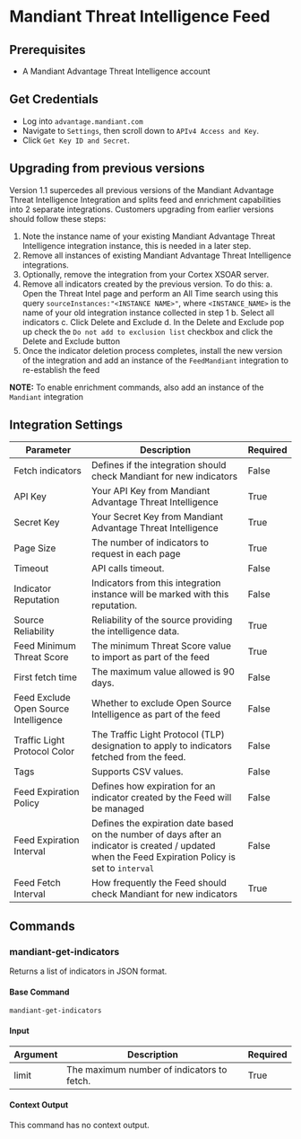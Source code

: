 # Mandiant Threat Intelligence Feed

## Prerequisites
- A Mandiant Advantage Threat Intelligence account

## Get Credentials
- Log into `advantage.mandiant.com`
- Navigate to `Settings`, then scroll down to `APIv4 Access and Key`.
- Click `Get Key ID and Secret`.

## Upgrading from previous versions

Version 1.1 supercedes all previous versions of the Mandiant Advantage Threat Intelligence Integration and splits feed and enrichment capabilities into 2 separate integrations. Customers upgrading from earlier versions should follow these steps:

1. Note the instance name of your existing Mandiant Advantage Threat Intelligence integration instance, this is needed in a later step.
2. Remove all instances of existing Mandiant Advantage Threat Intelligence integrations.
3. Optionally, remove the integration from your Cortex XSOAR server.
4. Remove all indicators created by the previous version. To do this:
    a. Open the Threat Intel page and perform an All Time search using this query `sourceInstances:"<INSTANCE NAME>"`, where `<INSTANCE_NAME>` is the name of your old integration instance collected in step 1
    b. Select all indicators
    c. Click Delete and Exclude
    d. In the Delete and Exclude pop up check the `Do not add to exclusion list` checkbox and click the Delete and Exclude button
5. Once the indicator deletion process completes, install the new version of the integration and add an instance of the `FeedMandiant` integration  to re-establish the feed

**NOTE:** To enable enrichment commands, also add an instance of the `Mandiant` integration

## Integration Settings

| **Parameter** | **Description** | **Required** |
| --- | --- | --- |
| Fetch indicators | Defines if the integration should check Mandiant for new indicators | False |
| API Key | Your API Key from Mandiant Advantage Threat Intelligence | True |
| Secret Key | Your Secret Key from Mandiant Advantage Threat Intelligence | True |
| Page Size | The number of indicators to request in each page | True |
| Timeout | API calls timeout. | False |
| Indicator Reputation | Indicators from this integration instance will be marked with this reputation. | False |
| Source Reliability | Reliability of the source providing the intelligence data. | True |
| Feed Minimum Threat Score | The minimum Threat Score value to import as part of the feed | True |
| First fetch time | The maximum value allowed is 90 days. | False |
| Feed Exclude Open Source Intelligence | Whether to exclude Open Source Intelligence as part of the feed | False |
| Traffic Light Protocol Color | The Traffic Light Protocol (TLP) designation to apply to indicators fetched from the feed. | False |
| Tags | Supports CSV values. | False |
| Feed Expiration Policy | Defines how expiration for an indicator created by the Feed will be managed | False |
| Feed Expiration Interval | Defines the expiration date based on the number of days after an indicator is created / updated when the Feed Expiration Policy is set to `interval` | False |
| Feed Fetch Interval | How frequently the Feed should check Mandiant for new indicators | True |

## Commands

### mandiant-get-indicators

Returns a list of indicators in JSON format.

#### Base Command

`mandiant-get-indicators`

#### Input

| **Argument** | **Description** | **Required** |
| --- | --- | --- |
| limit | The maximum number of indicators to fetch. | True |

#### Context Output

This command has no context output.
